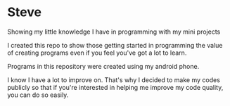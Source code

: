 # Steve
Showing my little knowledge I have in programming with my mini projects

I created this repo to show those getting started in programming the 
value of creating programs even if you feel you've got a lot 
to learn.

Programs in this repository were created using my android
phone.

I know I have a lot to improve on. That's why I 
decided to make my codes publicly so that if you're 
interested in helping me improve my code quality, you
can do so easily. 

